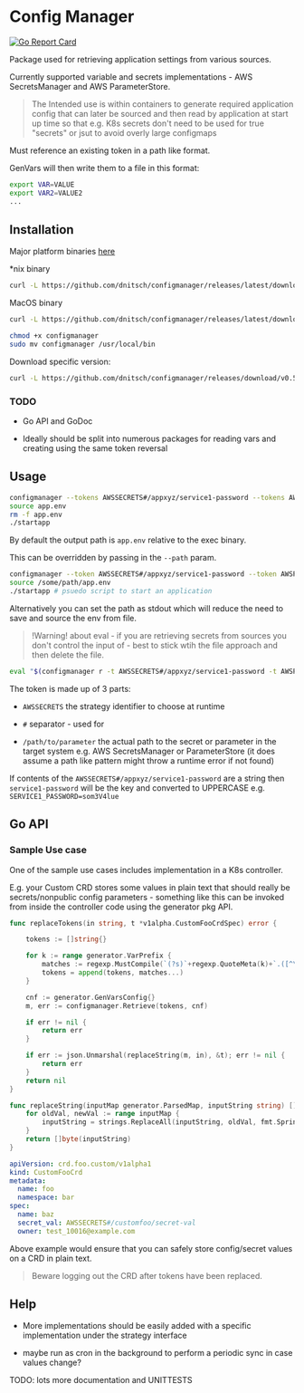 # Config Manager

[![Go Report Card](https://goreportcard.com/badge/github.com/dnitsch/configmanager)](https://goreportcard.com/report/github.com/dnitsch/configmanager)

Package used for retrieving application settings from various sources.

Currently supported variable and secrets implementations - AWS SecretsManager and AWS ParameterStore.

> The Intended use is within containers to generate required application config that can later be sourced and then read by application at start up time so that e.g. K8s secrets don't need to be used for true "secrets" or jsut to avoid overly large configmaps

Must reference an existing token in a path like format.

GenVars will then write them to a file in this format:

```bash
export VAR=VALUE
export VAR2=VALUE2
...
```

## Installation

Major platform binaries [here](https://github.com/dnitsch/configmanager/releases)

*nix binary

```bash
curl -L https://github.com/dnitsch/configmanager/releases/latest/download/configmanager-linux -o configmanager
```

MacOS binary

```bash
curl -L https://github.com/dnitsch/configmanager/releases/latest/download/configmanager-darwin -o configmanager
```

```bash
chmod +x configmanager
sudo mv configmanager /usr/local/bin
```

Download specific version:

```bash
curl -L https://github.com/dnitsch/configmanager/releases/download/v0.5.0/configmanager-`uname -s` -o configmanager
```

### TODO

- Go API and GoDoc

- Ideally should be split into numerous packages for reading vars and creating using the same token reversal

## Usage

```bash
configmanager --tokens AWSSECRETS#/appxyz/service1-password --tokens AWSPARAMSTR#/appxyz/service1-password
source app.env
rm -f app.env
./startapp
```

By default the output path is `app.env` relative to the exec binary.

This can be overridden by passing in the `--path` param.

```bash
configmanager --token AWSSECRETS#/appxyz/service1-password --token AWSPARAMSTR#/appxyz/service12-settings --path /some/path/app.env
source /some/path/app.env
./startapp # psuedo script to start an application
```

Alternatively you can set the path as stdout which will reduce the need to save and source the env from file.

>!Warning! about eval - if you are retrieving secrets from sources you don't control the input of - best to stick wtih the file approach and then delete the file.

```bash
eval "$(configmanager r -t AWSSECRETS#/appxyz/service1-password -t AWSPARAMSTR#/appxyz/service12-settings -p stdout)" && ./.ignore-out.sh
```

The token is made up of 3 parts:

- `AWSSECRETS` the strategy identifier to choose at runtime

- `#` separator - used for

- `/path/to/parameter` the actual path to the secret or parameter in the target system e.g. AWS SecretsManager or ParameterStore (it does assume a path like pattern might throw a runtime error if not found)

If contents of the `AWSSECRETS#/appxyz/service1-password` are a string then `service1-password` will be the key and converted to UPPERCASE e.g. `SERVICE1_PASSWORD=som3V4lue`



## Go API

### Sample Use case

One of the sample use cases includes implementation in a K8s controller.

E.g. your Custom CRD stores some values in plain text that should really be secrets/nonpublic config parameters - something like this can be invoked from inside the controller code using the generator pkg API.

```go
func replaceTokens(in string, t *v1alpha.CustomFooCrdSpec) error {

	tokens := []string{}

	for k := range generator.VarPrefix {
		matches := regexp.MustCompile(`(?s)`+regexp.QuoteMeta(k)+`.([^\"]+)`).FindAllString(in, -1)
		tokens = append(tokens, matches...)
	}

	cnf := generator.GenVarsConfig{}
	m, err := configmanager.Retrieve(tokens, cnf)

	if err != nil {
		return err
	}

	if err := json.Unmarshal(replaceString(m, in), &t); err != nil {
		return err
	}
	return nil
}

func replaceString(inputMap generator.ParsedMap, inputString string) []byte {
	for oldVal, newVal := range inputMap {
		inputString = strings.ReplaceAll(inputString, oldVal, fmt.Sprint(newVal))
	}
	return []byte(inputString)
}
```

```yaml
apiVersion: crd.foo.custom/v1alpha1
kind: CustomFooCrd
metadata:
  name: foo
  namespace: bar
spec:
  name: baz
  secret_val: AWSSECRETS#/customfoo/secret-val
  owner: test_10016@example.com
```

Above example would ensure that you can safely store config/secret values on a CRD in plain text.

> Beware logging out the CRD after tokens have been replaced.

## Help

- More implementations should be easily added with a specific implementation under the strategy interface

- maybe run as cron in the background to perform a periodic sync in case values change?

TODO: lots more documentation and UNITTESTS
